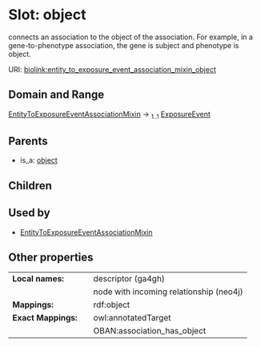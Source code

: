 
# Slot: object


connects an association to the object of the association. For example, in a gene-to-phenotype association, the gene is subject and phenotype is object.

URI: [biolink:entity_to_exposure_event_association_mixin_object](https://w3id.org/biolink/entity_to_exposure_event_association_mixin_object)


## Domain and Range

[EntityToExposureEventAssociationMixin](EntityToExposureEventAssociationMixin.md) &#8594;  <sub>1..1</sub> [ExposureEvent](ExposureEvent.md)

## Parents

 *  is_a: [object](object.md)

## Children


## Used by

 * [EntityToExposureEventAssociationMixin](EntityToExposureEventAssociationMixin.md)

## Other properties

|  |  |  |
| --- | --- | --- |
| **Local names:** | | descriptor (ga4gh) |
|  | | node with incoming relationship (neo4j) |
| **Mappings:** | | rdf:object |
| **Exact Mappings:** | | owl:annotatedTarget |
|  | | OBAN:association_has_object |

